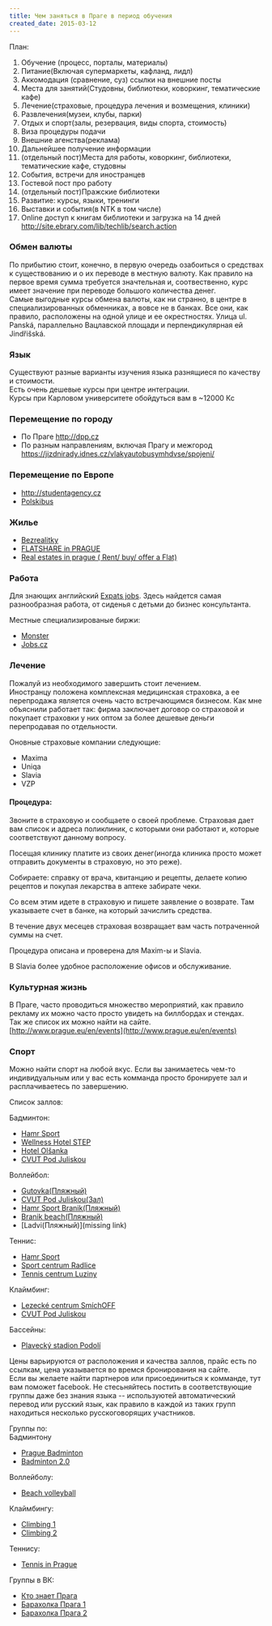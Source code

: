 ```yaml
---
title: Чем заняться в Праге в период обучения
created_date: 2015-03-12
---
```


План:

1.  Обучение (процесс, порталы, материалы)
2.  Питание(Включая супермаркеты, кафланд, лидл)
3.  Аккомодация (сравнение, суз) ссылки на внешние посты
4.  Места для занятий(Студовны, библиотеки, коворкинг, тематические кафе)
5.  Лечение(страховые, процедура лечения и возмещения, клиники)
6.  Развлечения(музеи, клубы, парки)
7.  Отдых и спорт(залы, резервация, виды спорта, стоимость)
8.  Виза процедуры подачи
9.  Внешние агенства(реклама)
10.  Дальнейшее получение информации
11.  (отдельный пост)Места для работы, коворкинг, библиотеки, тематические кафе, студовны
12.  События, встречи для иностранцев
13.  Гостевой пост про работу
14.  (отдельный пост)Пражские библиотеки
15.  Развитие: курсы, языки, тренинги
16.  Выставки и события(в NTK в том числе)
17.  Online доступ к книгам библиотеки и загрузка на 14 дней http://site.ebrary.com/lib/techlib/search.action  

### Обмен валюты

По прибытию стоит, конечно, в первую очередь озабоиться о средствах к существованию и о их переводе в местную валюту. Как правило на первое время сумма требуется значтельная и, соотвественно, курс имеет значение при переводе большого количества денег.  
Самые выгодные курсы обмена валюты, как ни странно, в центре в специализированных обменниках, а вовсе не в банках. Все они, как правило, расположены на одной улице и ее окрестностях. Улица ul. Panská, параллельно Вацлавской площади и перпендикулярная ей Jindřišská.

### Язык

Существуют разные варианты изучения языка разнящиеся по качеству и стоимости.  
Есть очень дешевые курсы при центре интеграции.  
Курсы при Карловом университете обойдуться вам в ~12000 Кс

### Перемещение по городу

- По Праге <http://dpp.cz>
- По разным направлениям, включая Прагу и межгород <https://jizdnirady.idnes.cz/vlakyautobusymhdvse/spojeni/>

### Перемещение по Европе

- <http://studentagency.cz>
- [Polskibus](https://www.flixbus.pl/polskibus)

### Жилье

-   [Bezrealitky]
-   [FLATSHARE in PRAGUE]
-   [Real estates in prague ( Rent/ buy/ offer a Flat)](https://www.facebook.com/groups/546350292130277/)

### Работа

Для знающих английский [Expats jobs]. Здесь найдется самая разнообразная работа, от сиденья с детьми до бизнес консультанта.

Местные специализированые биржи:

-   [Monster]
-   [Jobs.cz]

### Лечение

Пожалуй из необходимого завершить стоит лечением.  
Иностранцу положена комплексная медицинская страховка, а ее перепродажа является очень часто встречающимся бизнесом. Как мне объяснили работает так: фирма заключает договор со страховой и покупает страховки у них оптом за более дешевые деньги перепродавая по отдельности.

Оновные страховые компании следующие:

-   Maxima
-   Uniqa
-   Slavia
-   VZP

#### Процедура:

Звоните в страховую и сообщаете о своей проблеме. Страховая дает вам список и адреса поликлиник, с которыми они работают и, которые соответствуют данному вопросу.

Посещая клинику платите из своих денег(иногда клиника просто может отправить документы в страховую, но это реже).

Собираете: справку от врача, квитанцию и рецепты, делаете копию рецептов и покупая лекарства в аптеке забирате чеки.

Со всем этим идете в страховую и пишете заявление о возврате. Там указываете счет в банке, на который зачислить средства.

В течение двух месецев страховая возвращает вам часть потраченной суммы на счет.

Процедура описана и проверена для Maxim-ы и Slavia.

В Slavia более удобное расположение офисов и обслуживание.

### Культурная жизнь

В Праге, часто проводиться множество мероприятий, как правило рекламу их можно часто просто увидеть на биллбордах и стендах.  
Так же список их можно найти на сайте. [http://www.prague.eu/en/events](http://www.prague.eu/en/events)

### Спорт

Можно найти спорт на любой вкус. Если вы занимаетесь чем-то индивидуальным или у вас есть комманда просто бронируете зал и расплачиваетесь по завершению.

Список заллов:

Бадминтон:

-   [Hamr Sport](http://hodiny.hamrsport.cz/)
-   [Wellness Hotel STEP](http://www.sportstep.cz/celeokno)
-   [Hotel Olšanka](http://www.hotelolsanka.cz/sport/rezervace/)
-   [CVUT Pod Juliskou](http://cvut.rezervujse.cz/)

Воллейбол:

-   [Gutovka(Пляжный)](http://www.gutovka.cz/)
-   [CVUT Pod Juliskou(Зал)](http://cvut.rezervujse.cz/)
-   [Hamr Sport Branik(Пляжный)](http://hodiny.hamrsport.cz/)
-   [Branik beach(Пляжный)](http://www.beachbranik.cz/kontakt)
-   [Ladvi(Пляжный)](missing link)

Теннис:

-   [Hamr Sport](http://www.hamrsport.cz/en/)
-   [Sport centrum Radlice](http://www.sportcentrumradlice.cz/tenisovy_oddil)
-   [Tennis centrum Luziny](http://www.tenis-luziny.cz/)

Клаймбинг:

-   [Lezecké centrum SmíchOFF](http://www.smichoff.cz/)
-   [CVUT Pod Juliskou](http://cvut.rezervujse.cz/)

Бассейны:

- [Plavecký stadion Podolí](https://pspodoli.cz)

Цены варьируются от расположения и качества заллов, прайс есть по ссылкам, цена указывается во времся бронирования на сайте.  
Если вы желаете найти партнеров или присоединиться к комманде, тут вам поможет facebook. Не стесьняйтесь постить в соответствующие группы даже без знания языка -- используютей автоматический перевод или русский язык, как правило в каждой из таких групп находиться несколько русскоговорящих участников.

Группы по:  
Бадминтону

-   [Prague Badminton](https://www.facebook.com/groups/545307258824157/?ref=br_tf)
-   [Badminton 2.0](https://www.facebook.com/groups/1411957455730240/)

Воллейболу:

-   [Beach volleyball](https://www.facebook.com/groups/356325504436633/)

Клаймбингу:

-   [Climbing 1](https://www.facebook.com/groups/185065305037729/)
- [Climbing 2](https://www.facebook.com/groups/lazyclimbing/)

Теннису:

-   [Tennis in Prague](https://www.facebook.com/groups/326833630799426/)

Группы в ВК:

- [Кто знает Прага](https://vk.com/kdovi)
- [Барахолка Прага 1](https://vk.com/public18035849)
- [Барахолка Прага 2](https://vk.com/prague_baraholka)


[Jobs.cz]: http://www.jobs.cz/en/
[Bezrealitky]: http://bezrealitky.czz
[FLATSHARE in PRAGUE]: https://www.facebook.com/groups/524182954269921/?fref=nf
[Monster]: http://www.monster.cz
[Prague  Buy/Sell/Trade]: https://www.facebook.com/groups/303819423017426/
[Real estates fb]: https://www.facebook.com/groups/546350292130277/
[Expats jobs]: http://www.expats.cz/jobs
